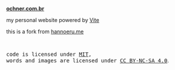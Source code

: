 **[ochner.com.br](ochner.com.br)**

my personal website powered by [Vite](https://vitejs.dev/)

this is a fork from [hannoeru.me](https://github.com/hannoeru/hannoeru.me)

<br>

<samp>code is licensed under <a href='./LICENSE'>MIT</a>,<br> words and images are licensed under <a href='https://creativecommons.org/licenses/by-nc-sa/4.0/'>CC BY-NC-SA 4.0</a></samp>.
